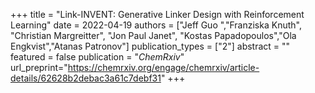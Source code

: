 +++
title = "Link-INVENT: Generative Linker Design with Reinforcement Learning"
date = 2022-04-19
authors = ["Jeff Guo ","Franziska Knuth", "Christian Margreitter", "Jon Paul Janet", 
"Kostas Papadopoulos","Ola Engkvist","Atanas Patronov"]
publication_types = ["2"]
abstract = ""
featured = false
publication = "*ChemRxiv*"
url_preprint="https://chemrxiv.org/engage/chemrxiv/article-details/62628b2debac3a61c7debf31"
+++